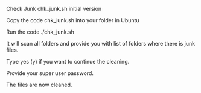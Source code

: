 Check Junk chk_junk.sh initial version

Copy the code chk_junk.sh into your folder in Ubuntu

Run the code ./chk_junk.sh

It will scan all folders and provide you with list of folders where
there is junk files.

Type yes (y) if you want to continue the cleaning.

Provide your super user password.

The files are now cleaned. 
